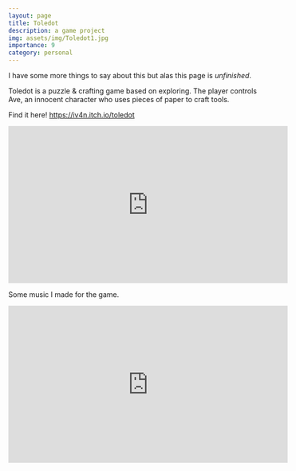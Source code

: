 ```yaml
---
layout: page
title: Toledot
description: a game project
img: assets/img/Toledot1.jpg
importance: 9
category: personal
---
```

I have some more things to say about this but alas this page is *unfinished*.

Toledot is a puzzle & crafting game based on exploring. The player controls Ave, an innocent character who uses
pieces of paper to craft tools.

Find it here!
https://iv4n.itch.io/toledot

<iframe width="560" height="315" src="https://www.youtube.com/embed/KHyby24K734" title="YouTube video player" frameborder="0" allow="accelerometer; autoplay; clipboard-write; encrypted-media; gyroscope; picture-in-picture; web-share" allowfullscreen></iframe>

Some music I made for the game.

<iframe width="560" height="315" src="https://www.youtube.com/embed/pFO0Sr-ufxI" title="YouTube video player" frameborder="0" allow="accelerometer; autoplay; clipboard-write; encrypted-media; gyroscope; picture-in-picture; web-share" allowfullscreen></iframe>

